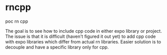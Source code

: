 # rncpp

poc rn cpp

The goal is to see how to include cpp code in either expo library or project.
The issue is that it is difficult (haven't figured it out yet) to add cpp code with expo libraries which differ from actual rn libraries.
Easier solution is to decouple and have a specific library only for cpp.
